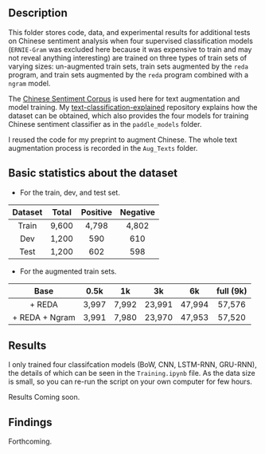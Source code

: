 ## Description

This folder stores code, data, and experimental results for additional tests on Chinese sentiment analysis when four supervised classification models (`ERNIE-Gram` was excluded here because it was expensive to train and may not reveal anything interesting) are trained on three types of train sets of varying sizes: un-augmented train sets, train sets augmented by the `reda` program, and train sets augmented by the `reda` program combined with a `ngram` model. 

The [Chinese Sentiment Corpus](https://ccc.inaoep.mx/~villasen/bib/An%20empirical%20study%20of%20sentiment%20analysis%20for%20chinese%20documents.pdf) is used here for text augmentation and model training. My [text-classification-explained](https://github.com/jaaack-wang/text-classification-explained) repository explains how the dataset can be obtained, which also provides the four models for training Chinese sentiment classifier as in the `paddle_models` folder.

I reused the code for my preprint to augment Chinese. The whole text augmentation process is recorded in the `Aug_Texts` folder. 


## Basic statistics about the dataset

- For the train, dev, and test set.

| Dataset | Total | Positive| Negative | 
| :---: | :---: | :---: | :---: |
| Train | 9,600 | 4,798 | 4,802 | 
| Dev | 1,200 | 590 | 610 | 
| Test | 1,200 | 602 | 598 | 


- For the augmented train sets.

| Base | 0.5k | 1k | 3k| 6k| full (9k)|
| :---: | :---: | :---: | :---: | :---: | :---: |
| + REDA | 3,997 | 7,992 | 23,991 | 47,994 | 57,576 |
| + REDA + Ngram | 3,991 | 7,980 | 23,970 | 47,953 | 57,520 |


## Results

I only trained four classifcation models (BoW, CNN, LSTM-RNN, GRU-RNN), the details of which can be seen in the `Training.ipynb` file. As the data size is small, so you can re-run the script on your own computer for few hours.

Results Coming soon.

## Findings

Forthcoming.